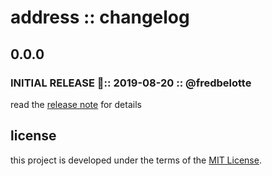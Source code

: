 # address :: changelog

## 0.0.0

### INITIAL RELEASE 🎉:: 2019-08-20 :: @fredbelotte

read the [release note][release-note-url] for details

## license

this project is developed under the terms of the [MIT License][mit-license-url].

[mit-license-url]: https://github.com/revaturexyz/housingxyz/blob/master/LICENSE.txt 'MIT LICENSE'
[release-note-url]: https://github.com/revaturexyz/housingxyz/releases 'RELEASE NOTE'
